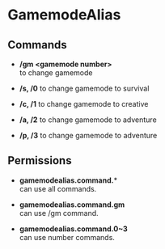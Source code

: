 # GamemodeAlias

## Commands

- **/gm \<gamemode number>**  
to change gamemode

- **/s, /0**
to change gamemode to survival

- **/c, /1**
to change gamemode to creative

- **/a, /2**
to change gamemode to adventure

- **/p, /3**
to change gamemode to adventure

## Permissions

- **gamemodealias.command.***  
can use all commands.

- **gamemodealias.command.gm**  
can use /gm command.

- **gamemodealias.command.0~3**  
can use number commands.
